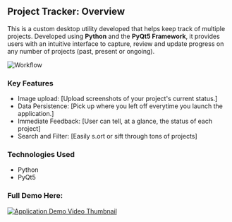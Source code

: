 ## Project Tracker: Overview

This is a custom desktop utility developed that helps keep track of multiple projects. Developed using **Python** and the **PyQt5 Framework**, it provides users with an intuitive interface to capture, review and update progress on any number of projects (past, present or ongoing).


![Workflow](https://github.com/user-attachments/assets/2523f6ff-0bde-47ed-85ec-4e8b55cf2fda)

### Key Features
*   Image upload: [Upload screenshots of your project's current status.]
*   Data Persistence: [Pick up where you left off everytime you launch the application.]
*   Immediate Feedback: [User can tell, at a glance, the status of each project]
*   Search and Filter: [Easily s.ort or sift through tons of projects]

### Technologies Used
* Python
* PyQt5

### Full Demo Here:
[![Application Demo Video Thumbnail](https://i9.ytimg.com/vi_webp/r3RtaS9o98k/mqdefault.webp?v=6806b5fc&sqp=CNjxmsAG&rs=AOn4CLCj5p-m_6ZIbt8LSzxLvoF9oCBhXg)](https://www.youtube.com/watch?v=https://youtu.be/r3RtaS9o98k)
